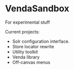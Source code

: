 VendaSandbox
============

For experimental stuff

Current projects:

* Solr configuration interface.
* Store locator rewrite
* Utility toolkit
* Venda library
* Off-canvas menus